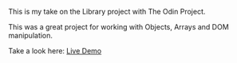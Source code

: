 This is my take on the Library project with The Odin Project.

This was a great project for working with Objects, Arrays and DOM manipulation.

Take a look here: [Live Demo](https://dasbobbit.github.io/calculator/)